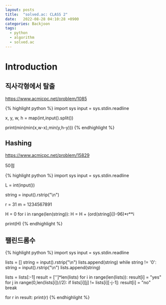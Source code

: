 ```yaml
---
layout: posts
title:  "solved.ac: CLASS 2"
date:   2022-08-28 04:10:28 +0900
categories: Backjoon
tags:
  - python
  - algorithm
  - solved.ac
---
```


# Introduction

## 직사각형에서 탈출

https://www.acmicpc.net/problem/1085

{% highlight python %}
import sys
input = sys.stdin.readline

x, y, w, h = map(int,input().split())

print(min(min(x,w-x),min(y,h-y)))
{% endhighlight %}

## Hashing

https://www.acmicpc.net/problem/15829

50점

{% highlight python %}
import sys
input = sys.stdin.readline

L = int(input())

string = input().rstrip("\n")

r = 31
m = 1234567891

H = 0
for i in range(len(string)):
    H = H + (ord(string[i])-96)*r**i

print(H)
{% endhighlight %}

## 팰린드롬수

{% highlight python %}
import sys
input = sys.stdin.readline

lists = []
string = input().rstrip("\n")
lists.append(string)
while string != '0':
    string = input().rstrip("\n")
    lists.append(string)

lists = lists[:-1]
result = ['']*len(lists)
for i in range(len(lists)):
    result[i] = "yes"
    for j in range(0,len(lists[i])//2):
        if lists[i][j] != lists[i][-j-1]:
            result[i] = "no"
            break

for r in result:
    print(r)
{% endhighlight %}
